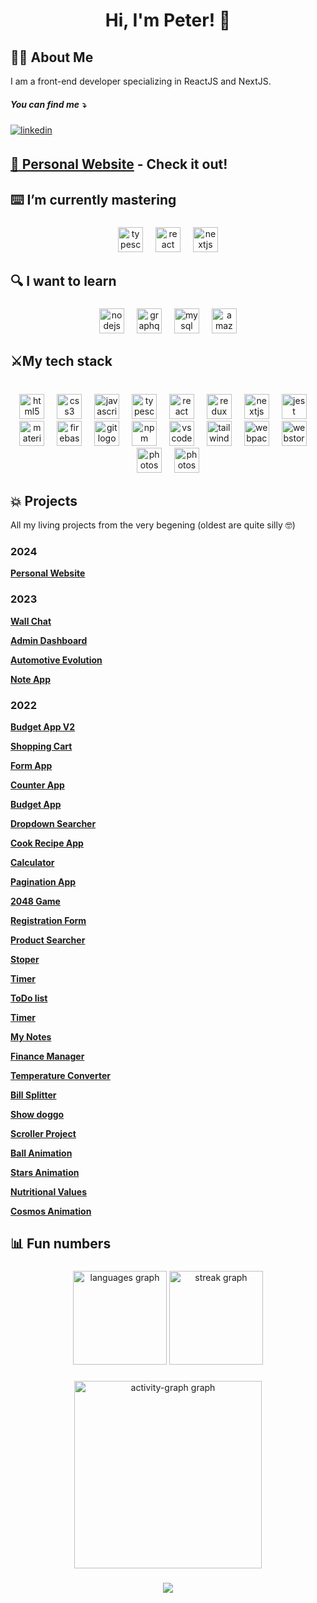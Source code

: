 
 <h1 align="center">Hi, I'm Peter! 👋</h1>


## 👨‍🚀 About Me
I am a front-end developer specializing in ReactJS and NextJS.

<h5>You can find me ⤵️</h5> <a href="https://www.linkedin.com/in/piotr-matlak/" target="_blank">
<img src=https://img.shields.io/badge/linkedin-%231E77B5.svg?&style=for-the-badge&logo=linkedin&logoColor=white alt=linkedin style="margin-bottom: 5px;" />
</a> 

## [**🚀 Personal Website**](https://github.com/p6te/Chat-app) - Check it out!

<h2 align="left">⌨️ I’m currently mastering</h2>

###

<div align="center">
  <img src="https://cdn.jsdelivr.net/gh/devicons/devicon/icons/typescript/typescript-original.svg" height="40" alt="typescript logo"  />
  <img width="12" />
  <img src="https://cdn.jsdelivr.net/gh/devicons/devicon/icons/react/react-original.svg" height="40" alt="react logo"  />
  <img width="12" />
  <img src="https://cdn.jsdelivr.net/gh/devicons/devicon/icons/nextjs/nextjs-original.svg" height="40" alt="nextjs logo"  />
</div>

###

<h2 align="left">🔍 I want to learn</h2>

###

<div align="center">
  <img src="https://cdn.jsdelivr.net/gh/devicons/devicon/icons/nodejs/nodejs-original.svg" height="40" alt="nodejs logo"  />
  <img width="12" />
  <img src="https://cdn.jsdelivr.net/gh/devicons/devicon/icons/graphql/graphql-plain.svg" height="40" alt="graphql logo"  />
  <img width="12" />
  <img src="https://cdn.jsdelivr.net/gh/devicons/devicon/icons/mysql/mysql-original.svg" height="40" alt="mysql logo"  />
  <img width="12" />
  <img src="https://cdn.jsdelivr.net/gh/devicons/devicon/icons/amazonwebservices/amazonwebservices-original.svg" height="40" alt="amazonwebservices logo"  />
</div>

###

<h2 align="left">⚔️My tech stack</h2>

###

<br clear="both">

<div align="center">
  <img src="https://cdn.jsdelivr.net/gh/devicons/devicon/icons/html5/html5-original.svg" height="40" alt="html5 logo"  />
  <img width="12" />
  <img src="https://cdn.jsdelivr.net/gh/devicons/devicon/icons/css3/css3-original.svg" height="40" alt="css3 logo"  />
  <img width="12" />
  <img src="https://cdn.jsdelivr.net/gh/devicons/devicon/icons/javascript/javascript-original.svg" height="40" alt="javascript logo"  />
  <img width="12" />
  <img src="https://cdn.jsdelivr.net/gh/devicons/devicon/icons/typescript/typescript-original.svg" height="40" alt="typescript logo"  />
  <img width="12" />
  <img src="https://cdn.jsdelivr.net/gh/devicons/devicon/icons/react/react-original.svg" height="40" alt="react logo"  />
  <img width="12" />
  <img src="https://cdn.jsdelivr.net/gh/devicons/devicon/icons/redux/redux-original.svg" height="40" alt="redux logo"  />
  <img width="12" />
  <img src="https://cdn.jsdelivr.net/gh/devicons/devicon/icons/nextjs/nextjs-original.svg" height="40" alt="nextjs logo"  />
  <img width="12" />
  <img src="https://cdn.jsdelivr.net/gh/devicons/devicon/icons/jest/jest-plain.svg" height="40" alt="jest logo"  />
  <img width="12" />
  <img src="https://cdn.jsdelivr.net/gh/devicons/devicon/icons/materialui/materialui-original.svg" height="40" alt="materialui logo"  />
  <img width="12" />
  <img src="https://cdn.jsdelivr.net/gh/devicons/devicon/icons/firebase/firebase-plain.svg" height="40" alt="firebase logo"  />
  <img width="12" />
  <img src="https://cdn.jsdelivr.net/gh/devicons/devicon/icons/git/git-original.svg" height="40" alt="git logo"  />
  <img width="12" />
  <img src="https://cdn.jsdelivr.net/gh/devicons/devicon/icons/npm/npm-original-wordmark.svg" height="40" alt="npm logo"  />
  <img width="12" />

  <img src="https://cdn.jsdelivr.net/gh/devicons/devicon/icons/vscode/vscode-original.svg" height="40" alt="vscode logo"  />
  <img width="12" />
  <img src="https://profilinator.rishav.dev/skills-assets/tailwindcss.svg" height="40" alt="tailwindcss logo"  />
  <img width="12" />
  <img src="https://cdn.jsdelivr.net/gh/devicons/devicon/icons/webpack/webpack-original.svg" height="40" alt="webpack logo"  />
  <img width="12" />
  <img src="https://cdn.jsdelivr.net/gh/devicons/devicon/icons/webstorm/webstorm-original.svg" height="40" alt="webstorm logo"  />
    <img width="12" />
  <img src="https://profilinator.rishav.dev/skills-assets/figma-icon.svg" height="40" alt="photoshop logo"  />
  <img width="12" />
  <img src="https://cdn.jsdelivr.net/gh/devicons/devicon/icons/photoshop/photoshop-plain.svg" height="40" alt="photoshop logo"  />

</div>

###

<h2 align="left">💥 Projects</h2>
<p>All my living projects from the very begening (oldest are quite silly 🤓)</p>

### 2024
[**Personal Website**](https://github.com/p6te/portfolio-website)

### 2023
[**Wall Chat**](https://github.com/p6te/Chat-app)

[**Admin Dashboard**](https://github.com/p6te/admin-dashboard)

[**Automotive Evolution**](https://github.com/p6te/Automotive-Evolution)

[**Note App**](https://github.com/p6te/Note-app/)

### 2022

[**Budget App V2**](https://github.com/p6te/budget-app)

[**Shopping Cart**](https://github.com/p6te/shopping-cart)

[**Form App**](https://github.com/p6te/form-app-tests)

[**Counter App**](https://github.com/p6te/counter-app-practice-testing)

[**Budget App**](https://github.com/p6te/Budget-app-redux)

[**Dropdown Searcher**](https://github.com/p6te/dropdown-list)

[**Cook Recipe App**](https://github.com/p6te/cook-recipe-app)

[**Calculator**](https://github.com/p6te/calculator-react-app)

[**Pagination App**](https://github.com/p6te/pagination-app)

[**2048 Game**](https://github.com/p6te/2048---game)

[**Registration Form**](https://github.com/p6te/Registration-Form)

[**Product Searcher**](https://github.com/p6te/Product-searcher)

[**Stoper**](https://github.com/p6te/stoper)

[**Timer**](https://github.com/p6te/Timer)

[**ToDo list**](https://github.com/p6te/to-do-list-)

[**Timer**](https://github.com/p6te/Timer)

[**My Notes**](https://github.com/p6te/myNotes-app)

[**Finance Manager**](https://github.com/p6te/finance-manager)

[**Temperature Converter**](https://github.com/p6te/Temperature-converter)

[**Bill Splitter**](https://github.com/p6te/bill-splitter)

[**Show doggo**](https://github.com/p6te/show-doggo)

[**Scroller Project**](https://github.com/p6te/projekt-scroller)

[**Ball Animation**](https://github.com/p6te/ball-throw-animation)

[**Stars Animation**](https://github.com/p6te/stars-animation)

[**Nutritional Values**](https://github.com/p6te/responsive-nutritional-values)

[**Cosmos Animation**](https://github.com/p6te/Cosmos-animation)

###

<h2 align="left">📊 Fun numbers</h2>

###

<div align="center">
  <img src="https://github-readme-stats.vercel.app/api/top-langs?username=p6te&locale=en&hide_title=false&layout=compact&card_width=320&langs_count=5&theme=dracula&hide_border=false&order=2" height="150" alt="languages graph"  />
  <img src="https://streak-stats.demolab.com?user=p6te&locale=en&mode=daily&theme=dracula&hide_border=false&border_radius=5&order=3" height="150" alt="streak graph"  />
</div>

###

<div align="center">
  <img src="https://github-readme-activity-graph.vercel.app/graph?username=p6te&radius=16&theme=react&area=true&order=5" height="300" alt="activity-graph graph"  />
</div>

###

<div align="center">
  <img src="https://profile-counter.glitch.me/p6te/count.svg?"  />
</div>

</div>  




